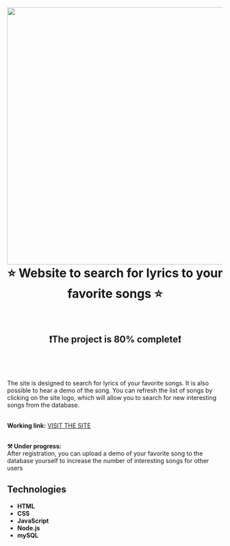 <div align="center">
    <h1>  <img src="https://user-images.githubusercontent.com/74038190/212744287-14f66c13-5458-40dc-9244-8ff533fc8f4a.gif" width="600"> <br>
          ⭐ Website to search for lyrics to your favorite songs ⭐  <br><br>
           </h1>
    <h2>❗The project is 80% complete❗<br><br></h2><br>
</div>


The site is designed to search for lyrics of your favorite songs. It is also possible to hear a demo of the song. You can refresh the list of songs by clicking on the site logo, which will allow you to search for new interesting songs from the database.<br><br>

    
**Working link:** <a href="http://185.253.7.121:3000" target="_blank">VISIT THE SITE</a><br><br>


**⚒️ Under progress:**<br>
After registration, you can upload a demo of your favorite song to the database yourself to increase the number of interesting songs for other users

## Technologies
- **HTML**
- **CSS**
- **JavaScript**
- **Node.js**
- **mySQL**
